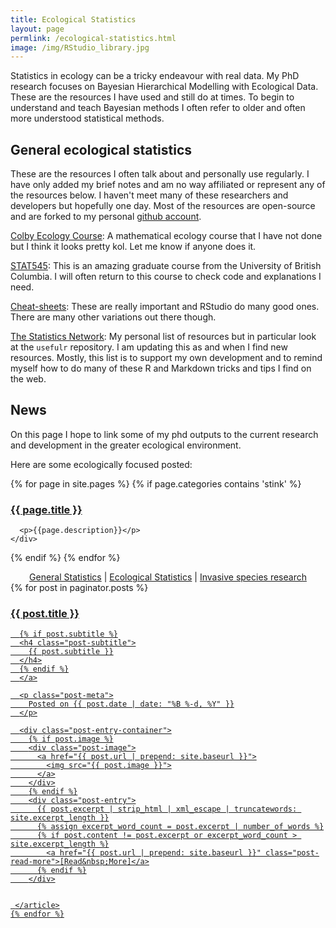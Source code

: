 ```yaml
---
title: Ecological Statistics
layout: page
permlink: /ecological-statistics.html
image: /img/RStudio_library.jpg
---
```


Statistics in ecology can be a tricky endeavour with real data. My PhD research focuses on Bayesian Hierarchical Modelling with Ecological Data. These are the resources I have used and still do at times. To begin to understand and teach Bayesian methods I often refer to older and often more understood statistical methods.

## General ecological statistics

These are the resources I often talk about and personally use regularly. I have only added my brief notes and am no way affiliated or represent any of the resources below. I haven't meet many of these researchers and developers but hopefully one day. Most of the resources are open-source and are forked to my personal [github account](https://github.com/davan690/).

[Colby Ecology Course](https://colbyecology.github.io/): A mathematical ecology course that I have not done but I think it looks pretty kol. Let me know if anyone does it.

[STAT545](http://stat545.com/Classroom/): This is an amazing graduate course from the University of British Columbia. I will often return to this course to check code and explanations I need.

[Cheat-sheets](https://www.rstudio.com/resources/cheatsheets/): These are really important and RStudio do many good ones. There are many other variations out there though.

[The Statistics Network](https://davan690.github.com/usefulr/): My personal list of resources but in particular look at the `usefulr` repository. I am updating this as and when I find new resources. Mostly, this list is to support my own development and to remind myself how to do many of these R and Markdown tricks and tips I find on the web.

## News

On this page I hope to link some of my phd outputs to the current research and development in the greater ecological environment.

Here are some ecologically focused posted:

<div>
  {% for page in site.pages %}
  {% if page.categories contains 'stink' %}
    <div class="item">
      <h3><a href="{{ page.url }}">
        {{ page.title }}
      </a></h3>

      <p>{{page.description}}</p>  
    </div>
  {% endif %}
{% endfor %}
</div>

<div class = "content" align = "center"><a href= "https://www.ssnhub.com/general-statistics/" class="btn btn-primary">General Statistics</a> | <a href= "https://www.ssnhub.com/ecological-statistics/" class="btn btn-primary">Ecological Statistics</a> | <a href= "https://www.ssnhub.com/invasive-species-research/" class="btn btn-primary">Invasive species research</a>
</div>

  <div class="posts-list">
    {% for post in paginator.posts %}
    <article class="post-preview">
      <a href="{{ post.url | prepend: site.baseurl }}">
      <h3 class="post-title">{{ post.title }}</h3>
  
      {% if post.subtitle %}
      <h4 class="post-subtitle">
        {{ post.subtitle }}
      </h4>
      {% endif %}
      </a>
  
      <p class="post-meta">
        Posted on {{ post.date | date: "%B %-d, %Y" }}
      </p>
  
      <div class="post-entry-container">
        {% if post.image %}
        <div class="post-image">
          <a href="{{ post.url | prepend: site.baseurl }}">
            <img src="{{ post.image }}">
          </a>
        </div>
        {% endif %}
        <div class="post-entry">
          {{ post.excerpt | strip_html | xml_escape | truncatewords: site.excerpt_length }}
          {% assign excerpt_word_count = post.excerpt | number_of_words %}
          {% if post.content != post.excerpt or excerpt_word_count > site.excerpt_length %}
            <a href="{{ post.url | prepend: site.baseurl }}" class="post-read-more">[Read&nbsp;More]</a>
          {% endif %}
        </div>
  
  
     </article>
    {% endfor %}
  </div>